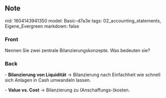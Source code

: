 ## Note
nid: 1604143941350
model: Basic-d7a3e
tags: 02_accounting_statements, Eigene_Evergreen
markdown: false

### Front
<p>Nennen Sie zwei zentrale Bilanzierungskonzepte. Was bedeuten
sie?

### Back
<p>- <b>Bilanzierung von Liquidität</b> ->  Bilanzierung nach Einfachheit wie schnell sich Anlagen in Cash umwandeln lassen.</p><p>- <b>Value vs. Cost</b> -> Bilanzierung zu (Anschaffungs-)kosten.</p>
